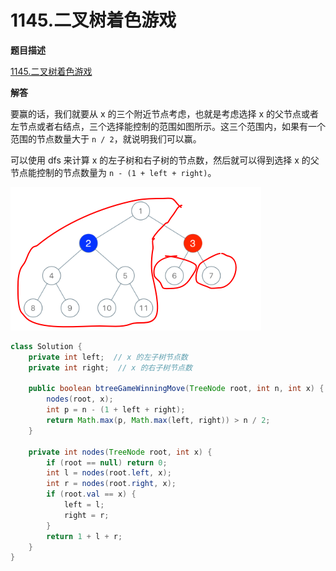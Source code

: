 # 1145.二叉树着色游戏

**题目描述**

[1145.二叉树着色游戏](https://leetcode-cn.com/problems/binary-tree-coloring-game/)

**解答**

要赢的话，我们就要从 x 的三个附近节点考虑，也就是考虑选择 x 的父节点或者左节点或者右结点，三个选择能控制的范围如图所示。这三个范围内，如果有一个范围的节点数量大于 `n / 2`，就说明我们可以赢。

可以使用 dfs 来计算 x 的左子树和右子树的节点数，然后就可以得到选择 x 的父节点能控制的节点数量为 `n - (1 + left + right)`。

![](_v_images/20190807123628084_27158.png)

```java
class Solution {
    private int left;  // x 的左子树节点数
    private int right;  // x 的右子树节点数

    public boolean btreeGameWinningMove(TreeNode root, int n, int x) {
        nodes(root, x);
        int p = n - (1 + left + right);
        return Math.max(p, Math.max(left, right)) > n / 2;
    }

    private int nodes(TreeNode root, int x) {
        if (root == null) return 0;
        int l = nodes(root.left, x);
        int r = nodes(root.right, x);
        if (root.val == x) {
            left = l;
            right = r;
        }
        return 1 + l + r;
    }
}
```
